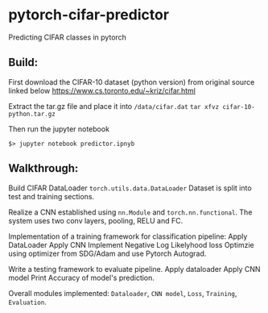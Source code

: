 # pytorch-cifar-predictor
Predicting CIFAR classes in pytorch

## Build:

First download the CIFAR-10 dataset (python version) from original source linked below
https://www.cs.toronto.edu/~kriz/cifar.html

Extract the tar.gz file and place it into `/data/cifar.dat`
`tar xfvz cifar-10-python.tar.gz`

Then run the jupyter notebook
```
$> jupyter notebook predictor.ipnyb
```

## Walkthrough:

Build CIFAR DataLoader `torch.utils.data.DataLoader`
Dataset is split into test and training sections.

Realize a CNN established using `nn.Module` and `torch.nn.functional`.
The system uses two conv layers, pooling, RELU and FC.

Implementation of a training framework for classification pipeline:
Apply DataLoader
Apply CNN
Implement Negative Log Likelyhood loss
Optimzie using optimizer from SDG/Adam and use Pytorch Autograd.

Write a testing framework to evaluate pipeline.
Apply dataloader
Apply CNN model
Print Accuracy of model's prediction.

Overall modules implemented: `Dataloader`, `CNN model`, `Loss`, `Training`, `Evaluation`.
